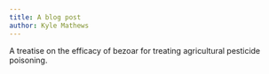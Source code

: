 ```yaml
---
title: A blog post
author: Kyle Mathews
---
```


A treatise on the efficacy of bezoar for treating agricultural pesticide poisoning.